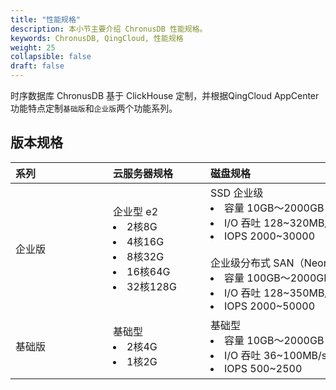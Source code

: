 ```yaml
---
title: "性能规格"
description: 本小节主要介绍 ChronusDB 性能规格。 
keywords: ChronusDB, QingCloud, 性能规格
weight: 25
collapsible: false
draft: false
---
```



时序数据库 ChronusDB 基于 ClickHouse 定制，并根据QingCloud AppCenter 功能特点定制`基础版`和`企业版`两个功能系列。

## 版本规格

|<span style="display:inline-block;width:140px">系列</span> |<span style="display:inline-block;width:140px">云服务器规格</span>|<span style="display:inline-block;width:240px">磁盘规格</span>|<span style="display:inline-block;width:140px">适用范围</span>|
|:----|:----|:----|:----|
|   企业版     |  企业型 e2 <li>2核8G <li> 4核16G  <li>8核32G <li> 16核64G <li> 32核128G|  SSD 企业级 <li> 容量 10GB～2000GB <li>I/O 吞吐 128~320MB/s <li>IOPS 2000~30000 <br> <br>企业级分布式 SAN（NeonSAN) <li> 容量 100GB～2000GB <li>I/O 吞吐 128~350MB/s <li>IOPS 2000~50000  | 面向企业级生产环境，提供更高更稳定的性能配置，满足企业高性能业务要求。     | 
|   基础版     | 基础型  <li> 2核4G  <li>1核2G  |  基础型 <li> 容量 10GB～2000GB <li>I/O 吞吐 36~100MB/s <li>IOPS 500~2500 | 面向个人用户或中小型团队用户，提供稳定性能基础配置，高性价比。    | 
